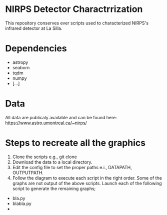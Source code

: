 # NIRPS Detector Charactrrization
This repository conserves ever scripts used to characterized NIRPS's infrared detector at La Silla.
# Dependencies
- astropy
- seaborn
- tqdm
- numpy
- [...]
# Data
All data are publicaly available and can be found here: https://www.astro.umontreal.ca/~nirps/
# Steps to recreate all the graphics
1.  Clone the scripts e.g., git clone
2.  Download the data to a local directory.
3.  Edit the config file to set the proper paths e.i., DATAPATH, OUTPUTPATH.
4.  Follow the diagram to execute each script in the right order.
Some of the graphs are not output of the above scripts. Launch each of the following script to generate the remaining graphs;
- bla.py
- blabla.py
- 
